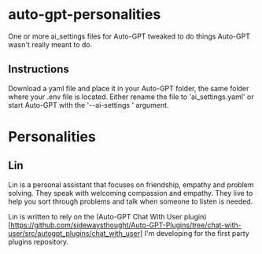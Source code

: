 # auto-gpt-personalities
One or more ai_settings files for Auto-GPT tweaked to do things Auto-GPT wasn't really meant to do.
## Instructions
Download a yaml file and place it in your Auto-GPT folder, the same folder where your .env file is located. Either rename the file to 'ai_settings.yaml' or start Auto-GPT with the '--ai-settings <filename>' argument.

# Personalities
## Lin
Lin is a personal assistant that focuses on friendship, empathy and problem solving. They speak with welcoming compassion and empathy. They live to help you sort through problems and talk when someone to listen is needed.

Lin is written to rely on the (Auto-GPT Chat With User plugin)[https://github.com/sidewaysthought/Auto-GPT-Plugins/tree/chat-with-user/src/autogpt_plugins/chat_with_user] I'm developing for the first party plugins repository.
